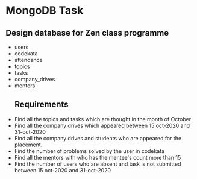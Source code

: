 # MongoDB Task
 ## Design database for Zen class programme
 - users
 - codekata
 - attendance
 - topics
 - tasks
 - company_drives
 - mentors
   ## Requirements 
- Find all the topics and tasks which are thought in the month of October
- Find all the company drives which appeared between 15 oct-2020 and 31-oct-2020
- Find all the company drives and students who are appeared for the placement.
- Find the number of problems solved by the user in codekata
- Find all the mentors with who has the mentee's count more than 15
- Find the number of users who are absent and task is not submitted  between 15 oct-2020 and 31-oct-2020

